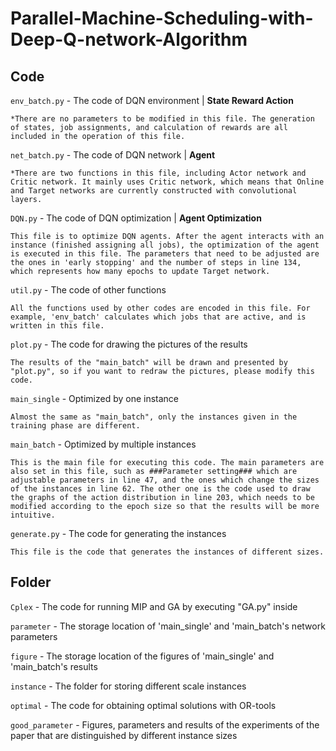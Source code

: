 # Parallel-Machine-Scheduling-with-Deep-Q-network-Algorithm

## Code

``env_batch.py`` - The code of DQN environment | <strong> State Reward Action </strong>

    *There are no parameters to be modified in this file. The generation of states, job assignments, and calculation of rewards are all included in the operation of this file.

``net_batch.py`` - The code of DQN network | <strong> Agent </strong>

    *There are two functions in this file, including Actor network and Critic network. It mainly uses Critic network, which means that Online and Target networks are currently constructed with convolutional layers.

``DQN.py`` - The code of DQN optimization | <strong> Agent Optimization </strong>

    This file is to optimize DQN agents. After the agent interacts with an instance (finished assigning all jobs), the optimization of the agent is executed in this file. The parameters that need to be adjusted are the ones in 'early stopping' and the number of steps in line 134, which represents how many epochs to update Target network.

``util.py`` - The code of other functions

    All the functions used by other codes are encoded in this file. For example, 'env_batch' calculates which jobs that are active, and is written in this file.

``plot.py`` - The code for drawing the pictures of the results

    The results of the "main_batch" will be drawn and presented by "plot.py", so if you want to redraw the pictures, please modify this code.

``main_single`` - Optimized by one instance

    Almost the same as "main_batch", only the instances given in the training phase are different.

``main_batch`` - Optimized by multiple instances

    This is the main file for executing this code. The main parameters are also set in this file, such as ###Parameter setting### which are adjustable parameters in line 47, and the ones which change the sizes of the instances in line 62. The other one is the code used to draw the graphs of the action distribution in line 203, which needs to be modified according to the epoch size so that the results will be more intuitive.

``generate.py`` - The code for generating the instances

    This file is the code that generates the instances of different sizes.



## Folder

``Cplex`` - The code for running MIP and GA by executing "GA.py" inside

``parameter`` - The storage location of 'main_single' and 'main_batch's network parameters

``figure`` - The storage location of the figures of 'main_single' and 'main_batch's results

``instance`` - The folder for storing different scale instances

``optimal`` - The code for obtaining optimal solutions with OR-tools

``good_parameter`` - Figures, parameters and results of the experiments of the paper that are distinguished by different instance sizes
